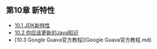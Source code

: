 ## 第10章 新特性

* [10.1 JDK新特性](JDK新特性.md)
* [10.2 你应该更新的Java知识](你应该更新的Java知识.md)
* [10.3 Google Guava官方教程](Google Guava官方教程.md)
